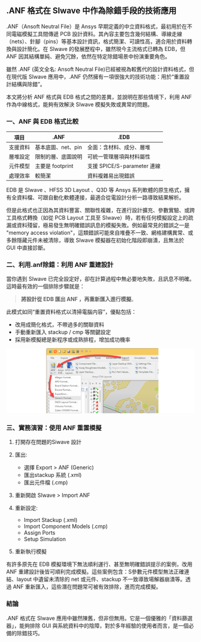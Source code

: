 .ANF 格式在 SIwave 中作為除錯手段的技術應用
---

.ANF（Ansoft Neutral File）是 Ansys 早期定義的中立資料格式，最初用於在不同電磁模擬工具間傳遞 PCB 設計資料。其內容主要包含幾何結構、導線走線（nets）、針腳（pins）等基本設計資訊，格式簡潔、可讀性高，適合用於資料轉換與設計簡化。在 SIwave 的發展歷程中，雖然現今主流格式已轉為 EDB，但 ANF 因其結構單純、避免冗餘，依然在特定除錯場景中扮演重要角色。

雖然 .ANF (英文全名: Ansoft Neutral File)已經被視為較舊代的設計資料格式，但在現代版 SIwave 應用中，.ANF 仍然擁有一項很強大的技術功能：用於“重置設計結構與除錯”。

本文將分析 ANF 格式與 EDB 格式之間的差異，並說明在那些情境下，利用 ANF 作為中線格式，能夠有效解決 SIwave 模擬失敗或異常的問題。


### 一、ANF 與 EDB 格式比較

| 項目   | .ANF            | .EDB                    |
| ---- | --------------- | ----------------------- |
| 支援資料 | 基本底圖、net、pin    | 全面：含材料、成分、層堆            |
| 層堆設定 | 限制的層、底圖說明       | 可統一管理層項與材料屬性            |
| 元件模型 | 主要是 footprint | 支援 SPICE/S-parameter 連線 |
| 處理效率 | 較簡潔             | 資料複雜易出現錯誤               |


EDB 是 SIwave 、HFSS 3D Layout 、Q3D 等 Ansys 系列軟體的原生格式，擁有全資料檔、可跟自動化軟體連接，最適合從電設計分析一路導致結果解析。

但是此格式也正因為其資料豐富、關聯性複雜，在進行設計擴充、參數實驗、或跨工具格式轉換（如從 PCB Layout 工具至 SIwave）時，若有任何模擬設定上的疏漏或資料殘留，極易發生無明確錯誤訊息的模擬失敗。例如最常見的錯誤之一是 "memory access violation"，這類錯誤可能來自堆疊不一致、網格建構異常、或多餘隱藏元件未被清除，導致 SIwave 模擬器在初始化階段即崩潰，且無法於 GUI 中直接診斷。


### 二、利用.anf除錯：利用 ANF 重建設計

當你遇到 SIwave 已完全設定好，卻在計算過程中無必要地失敗，且訊息不明確。這時最有效的一個排除步驟就是：

> **將設計從 EDB 匯出 ANF ，再重新匯入進行模擬**。

此模式如同“重置資料格式以清掃電腦内容”，優點包括：

* 改用成簡化格式，不帶過多的關聯資料
* 手動重新匯入 stackup / cmp 等關鍵設定
* 採用新模擬總是新程序或成熟排程，增加成功機率

![2025-05-11_16-02-03](/assets/2025-05-11_16-02-03.png)

### 三、實務演習：使用 ANF 重置模擬

1. 打開存在問題的Siwave 設計
2. 匯出:

   * 選擇 Export > ANF (Generic)
   * 匯出stackup 系統 (.xml)
   * 匯出元件檔 (.cmp)
3. 重新開啟 SIwave > Import ANF
4. 重新設定:
   * Import Stackup (.xml)
   * Import Component Models (.cmp)
   * Assign Ports
   * Setup Simulation
5. 重新執行模擬

有許多原先在 EDB 模擬環境下無法順利運行、甚至無明確錯誤提示的案例，改用 ANF 重建設計後皆可順利完成模擬。這些案例包含：S參數元件模型無法正確連結、layout 中遺留未清除的 net 或元件、stackup 不一致導致場解器崩潰等。透過 ANF 重新匯入，這些潛在問題常可被有效排除，進而完成模擬。


### 結論

.ANF 格式在 SIwave 應用中雖然陳舊，但非但無用。它是一個優雅的「資料篩選器」，能夠排除 GUI 與系統資料中的陰障，對於多年經驗的使用者而言，是一個必備的除錯技巧。
